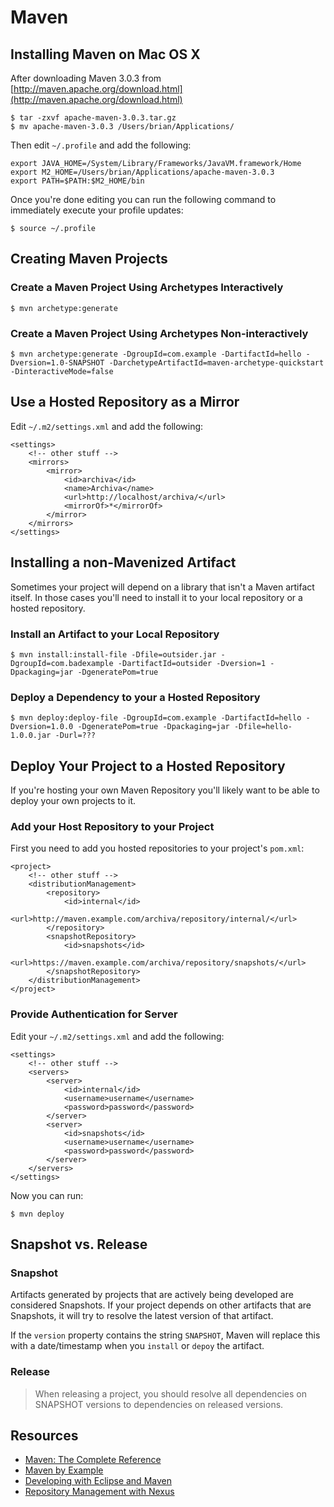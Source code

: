 # Maven

## Installing Maven on Mac OS X

After downloading Maven 3.0.3 from [http://maven.apache.org/download.html](http://maven.apache.org/download.html)

    $ tar -zxvf apache-maven-3.0.3.tar.gz
    $ mv apache-maven-3.0.3 /Users/brian/Applications/

Then edit `~/.profile` and add the following:
    
    export JAVA_HOME=/System/Library/Frameworks/JavaVM.framework/Home
    export M2_HOME=/Users/brian/Applications/apache-maven-3.0.3
    export PATH=$PATH:$M2_HOME/bin

Once you're done editing you can run the following command to immediately execute your profile updates:

    $ source ~/.profile

## Creating Maven Projects

### Create a Maven Project Using Archetypes Interactively

	$ mvn archetype:generate

### Create a Maven Project Using Archetypes Non-interactively

	$ mvn archetype:generate -DgroupId=com.example -DartifactId=hello -Dversion=1.0-SNAPSHOT -DarchetypeArtifactId=maven-archetype-quickstart -DinteractiveMode=false

## Use a Hosted Repository as a Mirror

Edit `~/.m2/settings.xml` and add the following:

	<settings>
		<!-- other stuff -->
		<mirrors>
			<mirror>
				<id>archiva</id>
				<name>Archiva</name>
				<url>http://localhost/archiva/</url>
				<mirrorOf>*</mirrorOf>
			</mirror>
		</mirrors>
	</settings>

## Installing a non-Mavenized Artifact 

Sometimes your project will depend on a library that isn't a Maven artifact itself. In those cases you'll need to install it to your local repository or a hosted repository.

### Install an Artifact to your Local Repository

    $ mvn install:install-file -Dfile=outsider.jar - DgroupId=com.badexample -DartifactId=outsider -Dversion=1 -Dpackaging=jar -DgeneratePom=true

### Deploy a Dependency to your a Hosted Repository

	$ mvn deploy:deploy-file -DgroupId=com.example -DartifactId=hello -Dversion=1.0.0 -DgeneratePom=true -Dpackaging=jar -Dfile=hello-1.0.0.jar -Durl=???

## Deploy Your Project to a Hosted Repository

If you're hosting your own Maven Repository you'll likely want to be able to deploy your own projects to it.

### Add your Host Repository to your Project

First you need to add you hosted repositories to your project's `pom.xml`:

	<project>
		<!-- other stuff -->
		<distributionManagement>
			<repository>
				<id>internal</id>
				<url>http://maven.example.com/archiva/repository/internal/</url>
			</repository>
			<snapshotRepository>
				<id>snapshots</id>
				<url>https://maven.example.com/archiva/repository/snapshots/</url>
			</snapshotRepository>
		</distributionManagement>
	</project>
	
### Provide Authentication for Server

Edit your `~/.m2/settings.xml` and add the following:

	<settings>
		<!-- other stuff -->
		<servers>
			<server>
				<id>internal</id>
				<username>username</username>
				<password>password</password>
			</server>
			<server>
				<id>snapshots</id>
				<username>username</username>
				<password>password</password>
			</server>
		</servers>
	</settings>
	
Now you can run:

	$ mvn deploy

## Snapshot vs. Release

### Snapshot

Artifacts generated by projects that are actively being developed are considered Snapshots. If your project depends on other artifacts that are Snapshots, it will try to resolve the latest version of that artifact.

If the `version` property contains the string `SNAPSHOT`, Maven will replace this with a date/timestamp when you `install` or `depoy` the artifact.

### Release

> When releasing a project, you should resolve all dependencies on SNAPSHOT versions to dependencies on released versions.

## Resources

* [Maven: The Complete Reference](http://sonatype.com/books/mvnref-book/reference/public-book.html)
* [Maven by Example](http://www.sonatype.com/books/mvnex-book/reference/public-book.html)
* [Developing with Eclipse and Maven](http://www.sonatype.com/books/m2eclipse-book/reference/)
* [Repository Management with Nexus](http://www.sonatype.com/books/nexus-book/reference/)

